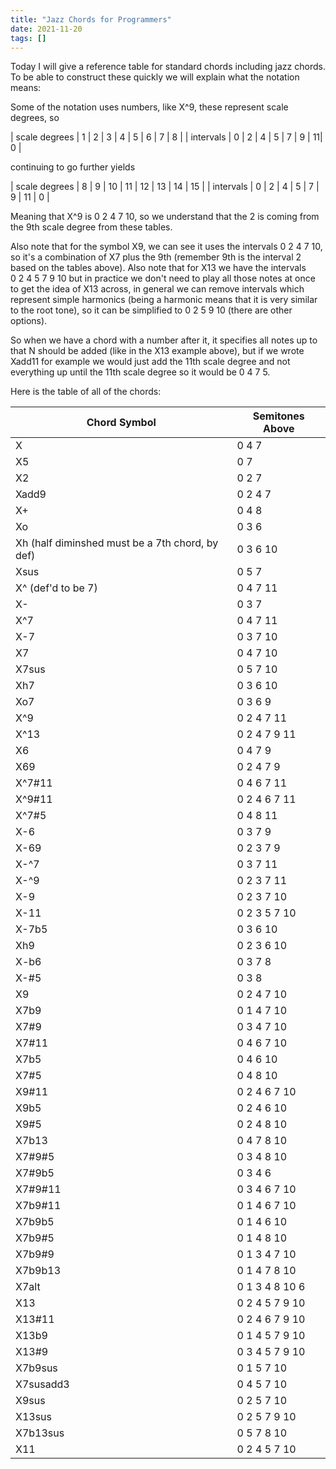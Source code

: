 ```yaml
---
title: "Jazz Chords for Programmers"
date: 2021-11-20
tags: []
---
```


Today I will give a reference table for standard chords including jazz chords.
To be able to construct these quickly we will explain what the notation means:

Some of the notation uses numbers, like X^9, these represent scale degrees, so 

| scale degrees | 1 | 2 | 3 | 4 | 5 | 6 | 7 | 8 |
| intervals     | 0 | 2 | 4 | 5 | 7 | 9 | 11| 0 |

continuing to go further yields

| scale degrees | 8 | 9  | 10 | 11 | 12 | 13 | 14 | 15 |
| intervals     | 0 | 2  | 4  | 5  | 7  | 9  | 11 | 0  |

Meaning that X^9 is 0 2 4 7 10, so we understand that the 2 is coming from the
9th scale degree from these tables.

Also note that for the symbol X9, we can see it uses the intervals 0 2 4 7 10,
so it's a combination of X7 plus the 9th (remember 9th is the interval 2 based
on the tables above). Also note that for  X13 we have the intervals  
0 2 4 5 7 9 10 but in practice we don't need to play all those notes at once to
get the idea of X13 across, in general we can remove intervals which represent
simple harmonics (being a harmonic means that it is very similar to the root
tone), so it can be simplified to 0 2 5 9 10 (there are other options).

So when we have a chord with a number after it, it specifies all notes up to
that N should be added (like in the X13 example above), but if we wrote Xadd11
for example we would just add the 11th scale degree and not everything up until
the 11th scale degree so it would be 0 4 7 5.

Here is the table of all of the chords:

| Chord Symbol                                    | Semitones Above| 
|-------------------------------------------------|----------------|
| X                                               | 0 4 7          |
| X5                                              | 0 7            |
| X2                                              | 0 2 7          |
| Xadd9                                           | 0 2 4 7        |
| X+                                              | 0 4 8          |
| Xo                                              | 0 3 6          |
| Xh (half diminshed must be a 7th chord, by def) | 0 3 6 10       |
| Xsus                                            | 0 5 7          |
| X^ (def'd to be 7)                              | 0 4 7 11       |
| X-                                              | 0 3 7          |
| X^7                                             | 0 4 7 11       |
| X-7                                             | 0 3 7 10       |
| X7                                              | 0 4 7 10       |
| X7sus                                           | 0 5 7 10       |
| Xh7                                             | 0 3 6 10       |
| Xo7                                             | 0 3 6 9        |
| X^9                                             | 0 2 4 7 11     |
| X^13                                            | 0 2 4 7 9 11   |
| X6                                              | 0 4 7 9        |
| X69                                             | 0 2 4 7 9      |
| X^7#11                                          | 0 4 6 7 11     |
| X^9#11                                          | 0 2 4 6 7 11   |
| X^7#5                                           | 0 4 8 11       |
| X-6                                             | 0 3 7 9        |
| X-69                                            | 0 2 3 7 9      |
| X-^7                                            | 0 3 7 11       |
| X-^9                                            | 0 2 3 7 11     |
| X-9                                             | 0 2 3 7 10     |
| X-11                                            | 0 2 3 5 7 10   |
| X-7b5                                           | 0 3 6 10       |
| Xh9                                             | 0 2 3 6 10     |
| X-b6                                            | 0 3 7 8        |
| X-#5                                            | 0 3 8          |
| X9                                              | 0 2 4 7 10     |
| X7b9                                            | 0 1 4 7 10     |
| X7#9                                            | 0 3 4 7 10     |
| X7#11                                           | 0 4 6 7 10     |
| X7b5                                            | 0 4 6 10       |
| X7#5                                            | 0 4 8 10       |
| X9#11                                           | 0 2 4 6 7 10   |
| X9b5                                            | 0 2 4 6 10     |
| X9#5                                            | 0 2 4 8 10     |
| X7b13                                           | 0 4 7 8 10     |
| X7#9#5                                          | 0 3 4 8 10     |
| X7#9b5                                          | 0 3 4 6        |
| X7#9#11                                         | 0 3 4 6 7 10   |
| X7b9#11                                         | 0 1 4 6 7 10   |
| X7b9b5                                          | 0 1 4 6 10     |
| X7b9#5                                          | 0 1 4 8 10     |
| X7b9#9                                          | 0 1 3 4 7 10   |
| X7b9b13                                         | 0 1 4 7 8 10   |
| X7alt                                           | 0 1 3 4 8 10 6 |
| X13                                             | 0 2 4 5 7 9 10 |
| X13#11                                          | 0 2 4 6 7 9 10 |
| X13b9                                           | 0 1 4 5 7 9 10 |
| X13#9                                           | 0 3 4 5 7 9 10 |
| X7b9sus                                         | 0 1 5 7 10     |
| X7susadd3                                       | 0 4 5 7 10     |
| X9sus                                           | 0 2 5 7 10     |
| X13sus                                          | 0 2 5 7 9 10   |
| X7b13sus                                        | 0 5 7 8 10     |
| X11                                             | 0 2 4 5 7 10   |
